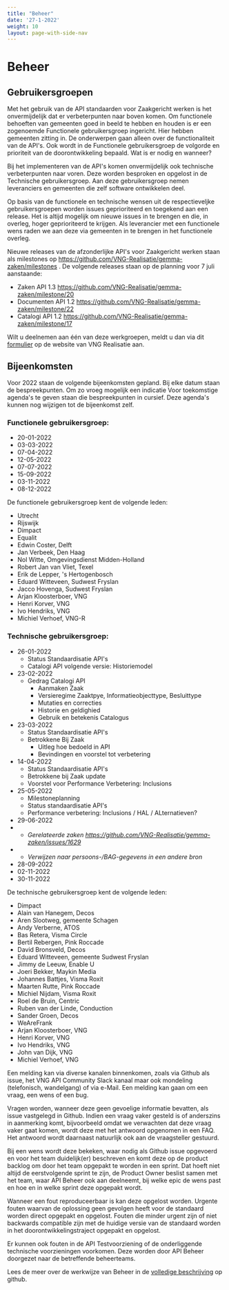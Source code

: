 ```yaml
---
title: "Beheer"
date: '27-1-2022'
weight: 10
layout: page-with-side-nav
---
```


# Beheer

## Gebruikersgroepen

Met het gebruik van de API standaarden voor Zaakgericht werken is het onvermijdelijk dat er verbeterpunten naar boven komen. Om functionele behoeften van gemeenten goed in beeld te hebben en houden is er een zogenoemde Functionele gebruikersgroep ingericht. Hier hebben gemeenten zitting in. De onderwerpen gaan alleen over de functionaliteit van de API's. Ook wordt in de Functionele gebruikersgroep de volgorde en prioriteit van de doorontwikkeling bepaald. Wat is er nodig en wanneer?


Bij het implementeren van de API's komen onvermijdelijk ook technische verbeterpunten naar voren. Deze worden besproken en opgelost in de Technische gebruikersgroep. Aan deze gebruikersgroep nemen leveranciers en gemeenten die zelf software ontwikkelen deel. 

Op basis van de functionele en technische wensen uit de respectieveljke gebruikersgroepen worden issues geprioriteerd en toegekend aan een release. Het is altijd mogelijk om nieuwe issues in te brengen en die, in overleg, hoger geprioriteerd te krijgen. Als leverancier met een functionele wens raden we aan deze via gemeenten in te brengen in het functionele overleg. 

Nieuwe releases van de afzonderlijke API's voor Zaakgericht werken staan als milestones op https://github.com/VNG-Realisatie/gemma-zaken/milestones . De volgende releases staan op de planning voor 7 juli aanstaande:
- Zaken API 1.3 https://github.com/VNG-Realisatie/gemma-zaken/milestone/20
- Documenten API 1.2 https://github.com/VNG-Realisatie/gemma-zaken/milestone/22 
- Catalogi API 1.2 https://github.com/VNG-Realisatie/gemma-zaken/milestone/17 

Wilt u deelnemen aan één van deze werkgroepen, meldt u dan via dit [formulier](https://formulieren.vngrealisatie.nl/Api_ZDS) op de website van VNG Realisatie aan.


## Bijeenkomsten
Voor 2022 staan de volgende bijeenkomsten gepland. Bij elke datum staan de bespreekpunten. Om zo vroeg mogelijk een indicatie Voor toekomstige agenda's te geven staan die bespreekpunten in cursief. Deze agenda's kunnen nog wijzigen tot de bijeenkomst zelf.


### Functionele gebruikersgroep:
- 20-01-2022
- 03-03-2022
- 07-04-2022
- 12-05-2022
- 07-07-2022
- 15-09-2022
- 03-11-2022
- 08-12-2022

De functionele gebruikersgroep kent de volgende leden:


- Utrecht
- Rijswijk
- Dimpact
- Equalit
- Edwin Coster, Delft
- Jan Verbeek, Den Haag
- Nol Witte, Omgevingsdienst Midden-Holland
- Robert Jan van Vliet, Texel
- Erik de Lepper, 's Hertogenbosch
- Eduard Witteveen, Sudwest Fryslan
- Jacco Hovenga, Sudwest Fryslan
- Arjan Kloosterboer, VNG
- Henri Korver, VNG
- Ivo Hendriks, VNG
- Michiel Verhoef, VNG-R


### Technische gebruikersgroep:
- 26-01-2022
  - Status Standaardisatie API's
  - Catalogi API volgende versie: Historiemodel
- 23-02-2022
  - Gedrag Catalogi API
    - Aanmaken Zaak
    - Versieregime Zaaktpye, Informatieobjecttype, Besluittype
    - Mutaties en correcties
    - Historie en geldighied
    - Gebruik en betekenis Catalogus
- 23-03-2022
  - Status Standaardisatie API's
  - Betrokkene Bij Zaak
    - Uitleg hoe bedoeld in API
    - Bevindingen en voorstel tot verbetering
- 14-04-2022
  - Status Standaardisatie API's
  - Betrokkene bij Zaak update
  - Voorstel voor Performance Verbetering: Inclusions
- 25-05-2022
  - Milestoneplanning
  - Status standaardisatie API's
  - Performance verbetering: Inclusions / HAL / ALternatieven?
- 29-06-2022
- - _Gerelateerde zaken https://github.com/VNG-Realisatie/gemma-zaken/issues/1629_
- - _Verwijzen naar persoons-/BAG-gegevens in een andere bron_
- 28-09-2022
- 02-11-2022
- 30-11-2022


De technische gebruikersgroep kent de volgende leden:


- Dimpact
- Alain van Hanegem, Decos
- Aren Slootweg, gemeente Schagen
- Andy Verberne, ATOS
- Bas Retera, Visma Circle
- Bertil Rebergen, Pink Roccade
- David Bronsveld, Decos
- Eduard Witteveen, gemeente Sudwest Fryslan
- Jimmy de Leeuw, Enable U
- Joeri Bekker, Maykin Media
- Johannes Battjes, Visma Roxit
- Maarten Rutte, Pink Roccade
- Michiel Nijdam, Visma Roxit
- Roel de Bruin, Centric
- Ruben van der Linde, Conduction
- Sander Groen, Decos
- WeAreFrank
- Arjan Kloosterboer, VNG
- Henri Korver, VNG
- Ivo Hendriks, VNG
- John van Dijk, VNG
- Michiel Verhoef, VNG

Een melding kan via diverse kanalen binnenkomen, zoals via Github als issue, het VNG API Community Slack kanaal maar ook mondeling (telefonisch, wandelgang) of via e-Mail. Een melding kan gaan om een vraag, een wens of een bug.

Vragen worden, wanneer deze geen gevoelige informatie bevatten, als issue vastgelegd in Github. Indien een vraag vaker gesteld is of anderszins in aanmerking komt, bijvoorbeeld omdat we verwachten dat deze vraag vaker gaat komen, wordt deze met het antwoord opgenomen in een FAQ. Het antwoord wordt daarnaast natuurlijk ook aan de vraagsteller gestuurd. 

Bij een wens wordt deze bekeken, waar nodig als Github issue opgevoerd en voor het team duidelijk(er) beschreven en komt deze op de product backlog om door het team opgepakt te worden in een sprint. Dat hoeft niet altijd de eerstvolgende sprint te zijn, de Product Owner beslist samen met het team, waar API Beheer ook aan deelneemt, bij welke epic de wens past en hoe en in welke sprint deze opgepakt wordt.

Wanneer een fout reproduceerbaar is kan deze opgelost worden. Urgente fouten waarvan de oplossing geen gevolgen heeft voor de standaard worden direct opgepakt en opgelost. Fouten die minder urgent zijn of niet backwards compatible zijn met de huidige versie van de standaard worden in het doorontwikkelingstraject opgepakt en opgelost.

Er kunnen ook fouten in de API Testvoorziening of de onderliggende technische voorzieningen voorkomen. Deze worden door API Beheer doorgezet naar de betreffende beheerteams. 

Lees de meer over de werkwijze van Beheer in de [volledige beschrijving](https://github.com/VNG-Realisatie/api-beheer/tree/master/Processen) op github.
